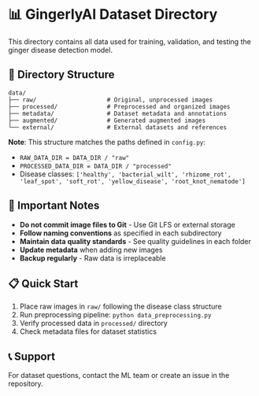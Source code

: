 # 📊 GingerlyAI Dataset Directory

This directory contains all data used for training, validation, and testing the ginger disease detection model.

## 📁 Directory Structure

```
data/
├── raw/                    # Original, unprocessed images
├── processed/              # Preprocessed and organized images
├── metadata/               # Dataset metadata and annotations
├── augmented/              # Generated augmented images
└── external/               # External datasets and references
```

**Note**: This structure matches the paths defined in `config.py`:
- `RAW_DATA_DIR = DATA_DIR / "raw"`
- `PROCESSED_DATA_DIR = DATA_DIR / "processed"`
- Disease classes: `['healthy', 'bacterial_wilt', 'rhizome_rot', 'leaf_spot', 'soft_rot', 'yellow_disease', 'root_knot_nematode']`

## 🚨 Important Notes

- **Do not commit image files to Git** - Use Git LFS or external storage
- **Follow naming conventions** as specified in each subdirectory
- **Maintain data quality standards** - See quality guidelines in each folder
- **Update metadata** when adding new images
- **Backup regularly** - Raw data is irreplaceable

## 📋 Quick Start

1. Place raw images in `raw/` following the disease class structure
2. Run preprocessing pipeline: `python data_preprocessing.py`
3. Verify processed data in `processed/` directory
4. Check metadata files for dataset statistics

## 📞 Support

For dataset questions, contact the ML team or create an issue in the repository.
